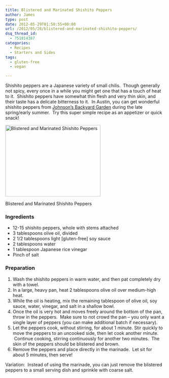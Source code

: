 ```yaml
---
title: Blistered and Marinated Shishito Peppers
author: James
type: post
date: 2012-05-29T01:50:55+00:00
url: /2012/05/28/blistered-and-marinated-shishito-peppers/
dsq_thread_id:
  - 751814387
categories:
  - Recipes
  - Starters and Sides
tags:
  - gluten-free
  - vegan

---
```

Shishito peppers are a Japanese variety of small chilis.  Though generally not spicy, every once in a while you might get one that has a touch of heat to it.  Shishito peppers have somewhat thin flesh and very thin skin, and their taste has a delicate bitterness to it.  In Austin, you can get wonderful shishito peppers from <a title="Johnson's Backyard Garden" href="http://jbgorganic.com" target="_blank">Johnson&#8217;s Backyard Garden</a> during the late spring/early summer.  Try this super simple recipe as an appetizer or quick snack!

<div id="attachment_853" style="width: 310px" class="wp-caption alignright">
  <a href="{{% mediaroot %}}uploads/2012/05/shishito.jpg" rel="lightbox[846]"><img class="size-medium wp-image-853" title="Blistered and Marinated Shishito Peppers" src="{{% mediaroot %}}uploads/2012/05/shishito-300x225.jpg" alt="Blistered and Marinated Shishito Peppers" width="300" height="225" srcset="{{% mediaroot %}}uploads/2012/05/shishito-300x225.jpg 300w, {{% mediaroot %}}uploads/2012/05/shishito-400x300.jpg 400w, {{% mediaroot %}}uploads/2012/05/shishito.jpg 800w" sizes="(max-width: 300px) 100vw, 300px" /></a>
  
  <p class="wp-caption-text">
    Blistered and Marinated Shishito Peppers
  </p>
</div>

### Ingredients

  * 12-15 shishito peppers, whole with stems attached
  * 3 tablespoons olive oil, divided
  * 2 1/2 tablespoons light [gluten-free] soy sauce
  * 2 tablespoons water
  * 1 tablespoon Japanese rice vinegar
  * Pinch of salt

### Preparation

  1. Wash the shishito peppers in warm water, and then pat completely dry with a towel.
  2. In a large, heavy pan, heat 2 tablespoons olive oil over medium-high heat.
  3. While the oil is heating, mix the remaining tablespoon of olive oil, soy sauce, water, vinegar, and salt in a shallow bowl.
  4. Once the oil is very hot and moves freely around the bottom of the pan, throw in the peppers.  Make sure to not crowd the pan &#8211; you only want a single layer of peppers (you can make additional batch if necessary).
  5. Let the peppers cook, without stirring, for about 1 minute. Stir quickly to move the peppers to an uncooked side, then let cook another minute.  Continue cooking, stirring continuously for another two minutes.  The skin of the peppers should be blistered and brown.
  6. Remove the peppers and place directly in the marinade.  Let sit for about 5 minutes, then serve!

Variation:  Instead of using the marinade, you can just remove the blistered peppers to a small serving dish and sprinkle with coarse salt.

&nbsp;